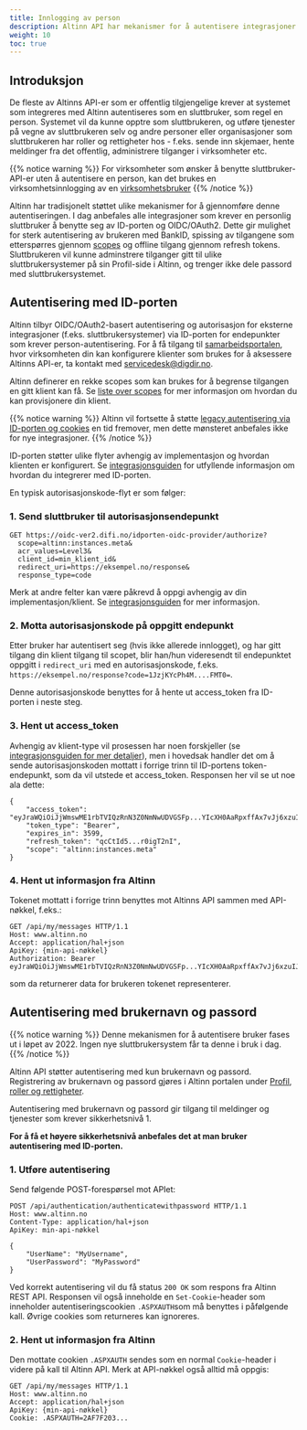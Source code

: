 ```yaml
---
title: Innlogging av person
description: Altinn API har mekanismer for å autentisere integrasjoner ("sluttbrukersystemer") som krever en personlig sluttbruker med roller rettigheter i Altinn
weight: 10
toc: true
---
```


## Introduksjon

De fleste av Altinns API-er som er offentlig tilgjengelige krever at systemet som integreres med Altinn autentiseres som en sluttbruker, som regel en person. Systemet vil da kunne opptre som sluttbrukeren, og utføre tjenester på vegne av sluttbrukeren selv og andre personer eller organisasjoner som sluttbrukeren har roller og rettigheter hos - f.eks. sende inn skjemaer, hente meldinger fra det offentlig, administrere tilganger i virksomheter etc.

{{% notice warning  %}}
For virksomheter som ønsker å benytte sluttbruker-API-er uten å autentisere en person, kan det brukes en virksomhetsinnlogging av en [virksomhetsbruker](../virksomhet)
{{% /notice %}}

Altinn har tradisjonelt støttet ulike mekanismer for å gjennomføre denne autentiseringen. I dag anbefales alle integrasjoner som krever en personlig sluttbruker å benytte seg av ID-porten og OIDC/OAuth2. Dette gir mulighet for sterk autentisering av brukeren med BankID, spissing av tilgangene som etterspørres gjennom [scopes](../../scopes#sluttbruker-api) og offline tilgang gjennom refresh tokens. Sluttbrukeren vil kunne adminstrere tilganger gitt til ulike sluttbrukersystemer på sin Profil-side i Altinn, og trenger ikke dele passord med sluttbrukersystemet.

## Autentisering med ID-porten

Altinn tilbyr OIDC/OAuth2-basert autentisering og autorisasjon for eksterne integrasjoner (f.eks. sluttbrukersystemer) via ID-porten for endepunkter som krever person-autentisering. For å få tilgang til [samarbeidsportalen](https://samarbeid.digdir.no/), hvor virksomheten din kan konfigurere klienter som brukes for å aksessere Altinns API-er, ta kontakt med servicedesk@digdir.no.

Altinn definerer en rekke scopes som kan brukes for å begrense tilgangen en gitt klient kan få.
Se [liste over scopes](../../scopes#sluttbruker-api) for mer informasjon om hvordan du kan provisjonere din klient.

{{% notice warning  %}}
Altinn vil fortsette å støtte [legacy autentisering via ID-porten og cookies](../idporten-legacy/) en tid fremover, men dette mønsteret anbefales ikke for nye integrasjoner.
{{% /notice %}}

ID-porten støtter ulike flyter avhengig av implementasjon og hvordan klienten er konfigurert. Se [integrasjonsguiden](https://docs.digdir.no/oidc_guide_idporten.html) for utfyllende informasjon om hvordan du integrerer med ID-porten. 

En typisk autorisasjonskode-flyt er som følger:

### 1. Send sluttbruker til autorisasjonsendepunkt

```
GET https://oidc-ver2.difi.no/idporten-oidc-provider/authorize?
  scope=altinn:instances.meta&
  acr_values=Level3&
  client_id=min_klient_id&
  redirect_uri=https://eksempel.no/response& 
  response_type=code
```

Merk at andre felter kan være påkrevd å oppgi avhengig av din implementasjon/klient. Se [integrasjonsguiden](https://docs.digdir.no/oidc_guide_idporten.html) 
for mer informasjon.

### 2. Motta autorisasjonskode på oppgitt endepunkt

Etter bruker har autentisert seg (hvis ikke allerede innlogget), og har gitt tilgang din klient tilgang til scopet, blir han/hun videresendt til 
endepunktet oppgitt i `redirect_uri` med en autorisasjonskode, f.eks. `https://eksempel.no/response?code=1JzjKYcPh4M....FMT0=`.

Denne autorisasjonskode benyttes for å hente ut access_token fra ID-porten i neste steg.

### 3. Hent ut access_token

Avhengig av klient-type vil prosessen har noen forskjeller (se [integrasjonsguiden for mer detaljer](https://docs.digdir.no/oidc_guide_idporten.html#3-utstedelse-av-token-fra-token-endepunktet)), 
men i hovedsak handler det om å sende  autorisasjonskoden mottatt i forrige trinn til ID-portens token-endepunkt, som da vil utstede et access_token. Responsen her vil se ut 
noe ala dette:

```
{
    "access_token": "eyJraWQiOiJjWmswME1rbTVIQzRnN3Z0NmNwUDVGSFp...YIcXH0AaRpxffAx7vJj6xzuIJ4C0DxnPCfRRA",
    "token_type": "Bearer",
    "expires_in": 3599,
    "refresh_token": "qcCtId5...r0igT2nI",
    "scope": "altinn:instances.meta"
}
```

### 4. Hent ut informasjon fra Altinn

Tokenet mottatt i forrige trinn benyttes mot Altinns API sammen med API-nøkkel, f.eks.:

```http
GET /api/my/messages HTTP/1.1
Host: www.altinn.no
Accept: application/hal+json
ApiKey: {min-api-nøkkel}
Authorization: Bearer eyJraWQiOiJjWmswME1rbTVIQzRnN3Z0NmNwUDVGSFp...YIcXH0AaRpxffAx7vJj6xzuIJ4C0DxnPCfRRA
```
som da returnerer data for brukeren tokenet representerer.



## Autentisering med brukernavn og passord

{{% notice warning  %}}
Denne mekanismen for å autentisere bruker fases ut i løpet av 2022. Ingen nye sluttbrukersystem får ta denne i bruk i dag. 
{{% /notice %}}

Altinn API støtter autentisering med kun brukernavn og passord. Registrering av brukernavn og passord gjøres i Altinn portalen under [Profil, roller og rettigheter](https://www.altinn.no/ui/Profile/?section=3).

Autentisering med brukernavn og passord gir tilgang til meldinger og tjenester som krever sikkerhetsnivå 1.

**For å få et høyere sikkerhetsnivå anbefales det at man bruker autentisering med ID-porten.**

### 1. Utføre autentisering

Send følgende POST-forespørsel mot APIet:

```HTTP
POST /api/authentication/authenticatewithpassword HTTP/1.1
Host: www.altinn.no
Content-Type: application/hal+json
ApiKey: min-api-nøkkel

{
    "UserName": "MyUsername",
    "UserPassword": "MyPassword"
}
```

Ved korrekt autentisering vil du få status `200 OK` som respons fra Altinn REST API. Responsen vil også inneholde en `Set-Cookie`-header som inneholder autentiseringscookien `.ASPXAUTH`som må benyttes i påfølgende kall. Øvrige cookies som returneres kan ignoreres.

### 2. Hent ut informasjon fra Altinn

Den mottate cookien `.ASPXAUTH` sendes som en normal `Cookie`-header i videre på kall til Altinn API. Merk at API-nøkkel også alltid må oppgis:

```HTTP
GET /api/my/messages HTTP/1.1
Host: www.altinn.no
Accept: application/hal+json
ApiKey: {min-api-nøkkel}
Cookie: .ASPXAUTH=2AF7F203...
```
